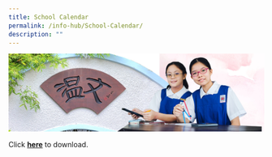 ```yaml
---
title: School Calendar
permalink: /info-hub/School-Calendar/
description: ""
---
```

![](/images/01%20Banner%20Photos/06%20subpage%20infohub.jpg)

Click [<b>here</b>](/files/2022-St%20Nicholas%20Girls%20Sec%20School%20Calendar%20updated%205Jul.pdf) to download.